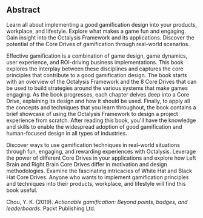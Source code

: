 ## Abstract
Learn all about implementing a good gamification design into your products, workplace, and lifestyle. Explore what makes a game fun and engaging. Gain insight into the Octalysis Framework and its applications. Discover the potential of the Core Drives of gamification through real-world scenarios. 

Effective gamification is a combination of game design, game dynamics, user experience, and ROI-driving business implementations. This book explores the interplay between these disciplines and captures the core principles that contribute to a good gamification design. The book starts with an overview of the Octalysis Framework and the 8 Core Drives that can be used to build strategies around the various systems that make games engaging. As the book progresses, each chapter delves deep into a Core Drive, explaining its design and how it should be used. Finally, to apply all the concepts and techniques that you learn throughout, the book contains a brief showcase of using the Octalysis Framework to design a project experience from scratch. After reading this book, you'll have the knowledge and skills to enable the widespread adoption of good gamification and human-focused design in all types of industries. 

Discover ways to use gamification techniques in real-world situations through fun, engaging, and rewarding experiences with Octalysis. Leverage the power of different Core Drives in your applications and explore how Left Brain and Right Brain Core Drives differ in motivation and design methodologies. Examine the fascinating intricacies of White Hat and Black Hat Core Drives. Anyone who wants to implement gamification principles and techniques into their products, workplace, and lifestyle will find this book useful.

Chou, Y. K. (2019). _Actionable gamification: Beyond points, badges, and leaderboards_. Packt Publishing Ltd.



